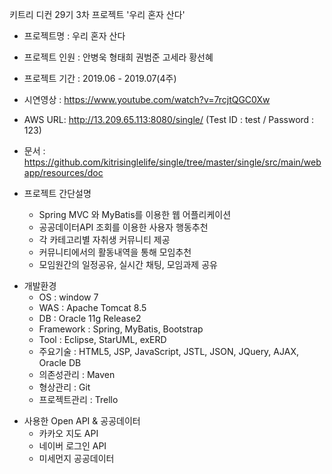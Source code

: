키트리 디컨 29기 3차 프로젝트 '우리 혼자 산다' 

* 프로젝트명 : 우리 혼자 산다

* 프로젝트 인원 : 안병욱 형태희 권범준 고세라 황선혜

* 프로젝트 기간 : 2019.06 - 2019.07(4주)

* 시연영상 : https://www.youtube.com/watch?v=7rcjtQGC0Xw

* AWS URL: http://13.209.65.113:8080/single/            (Test ID : test / Password : 123)

* 문서 : https://github.com/kitrisinglelife/single/tree/master/single/src/main/webapp/resources/doc

* 프로젝트 간단설명
  * Spring MVC 와 MyBatis를 이용한 웹 어플리케이션
  * 공공데이터API 조회를 이용한 사용자 행동추천
  * 각 카테고리별 자취생 커뮤니티 제공
  * 커뮤니티에서의 활동내역을 통해 모임추천
  * 모임원간의 일정공유, 실시간 채팅, 모임과제 공유

- 개발환경
  - OS : window 7 
  - WAS : Apache Tomcat 8.5
  - DB : Oracle 11g Release2
  - Framework : Spring, MyBatis, Bootstrap 
  - Tool : Eclipse, StarUML, exERD
  - 주요기술 : HTML5, JSP, JavaScript, JSTL, JSON, JQuery, AJAX, Oracle DB
  - 의존성관리 : Maven
  - 형상관리 : Git
  - 프로젝트관리 : Trello

* 사용한 Open API & 공공데이터
  * 카카오 지도 API
  * 네이버 로그인 API
  * 미세먼지 공공데이터